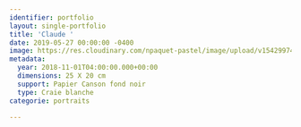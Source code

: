 ```yaml
---
identifier: portfolio
layout: single-portfolio
title: 'Claude '
date: 2019-05-27 00:00:00 -0400
image: https://res.cloudinary.com/npaquet-pastel/image/upload/v1542997442/DSC07738-2.jpg
metadata:
  year: 2018-11-01T04:00:00.000+00:00
  dimensions: 25 X 20 cm
  support: Papier Canson fond noir
  type: Craie blanche
categorie: portraits

---
```

